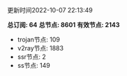 更新时间2022-10-07 22:13:49

**总订阅: 64**
**总节点: 8601**
**有效节点: 2143**
- trojan节点: 109
- v2ray节点: 1883
- ssr节点: 2
- ss节点: 149
